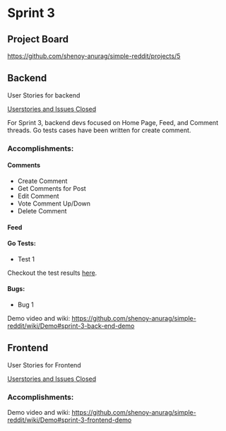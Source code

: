 # Sprint 3

## Project Board
<https://github.com/shenoy-anurag/simple-reddit/projects/5>

## Backend
User Stories for backend

[Userstories and Issues Closed](https://github.com/shenoy-anurag/simple-reddit/issues?q=is%3Aissue+is%3Aclosed+label%3Asprint3+label%3A%22User+Stories+-+BE%22)


For Sprint 3, backend devs focused on Home Page, Feed, and Comment threads. Go tests cases have been written for create comment.

### Accomplishments:

#### Comments
- Create Comment
- Get Comments for Post
- Edit Comment
- Vote Comment Up/Down
- Delete Comment

#### Feed


#### Go Tests:
- Test 1

Checkout the test results [here](https://github.com/shenoy-anurag/simple-reddit/wiki/Demo#testing).

#### Bugs:
- Bug 1

Demo video and wiki: <https://github.com/shenoy-anurag/simple-reddit/wiki/Demo#sprint-3-back-end-demo>

## Frontend
User Stories for Frontend


[Userstories and Issues Closed](https://github.com/shenoy-anurag/simple-reddit/issues?q=is%3Aissue+is%3Aclosed+label%3Asprint3+label%3A%22User+Stories+-+FE%22)

### Accomplishments:


Demo video and wiki: <https://github.com/shenoy-anurag/simple-reddit/wiki/Demo#sprint-3-frontend-demo>
